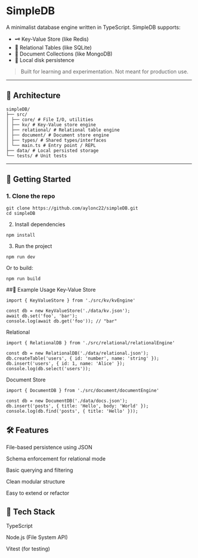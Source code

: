 # SimpleDB

A minimalist database engine written in TypeScript. SimpleDB supports:

- 🗝️ Key-Value Store (like Redis)
- 🧮 Relational Tables (like SQLite)
- 📄 Document Collections (like MongoDB)
- 💾 Local disk persistence

> Built for learning and experimentation. Not meant for production use.

---

## 🧱 Architecture

```
simpleDB/
├── src/
│ ├── core/ # File I/O, utilities
│ ├── kv/ # Key-Value store engine
│ ├── relational/ # Relational table engine
│ ├── document/ # Document store engine
│ ├── types/ # Shared types/interfaces
│ └── main.ts # Entry point / REPL
├── data/ # Local persisted storage
└── tests/ # Unit tests
```

---

## 🚀 Getting Started

### 1. Clone the repo

```
git clone https://github.com/aylonc22/simpleDB.git
cd simpleDB
```
2. Install dependencies
```
npm install
```
3. Run the project
```
npm run dev
```
Or to build:

```
npm run build
```
##🧪 Example Usage
Key-Value Store
```
import { KeyValueStore } from './src/kv/kvEngine'

const db = new KeyValueStore('./data/kv.json');
await db.set('foo', 'bar');
console.log(await db.get('foo')); // "bar"
```
Relational
```
import { RelationalDB } from './src/relational/relationalEngine'

const db = new RelationalDB('./data/relational.json');
db.createTable('users', { id: 'number', name: 'string' });
db.insert('users', { id: 1, name: 'Alice' });
console.log(db.select('users'));
```
Document Store
```
import { DocumentDB } from './src/document/documentEngine'

const db = new DocumentDB('./data/docs.json');
db.insert('posts', { title: 'Hello', body: 'World' });
console.log(db.find('posts', { title: 'Hello' }));
```
## 🛠 Features
File-based persistence using JSON

Schema enforcement for relational mode

Basic querying and filtering

Clean modular structure

Easy to extend or refactor

## 🧰 Tech Stack
TypeScript

Node.js (File System API)

Vitest (for testing)
